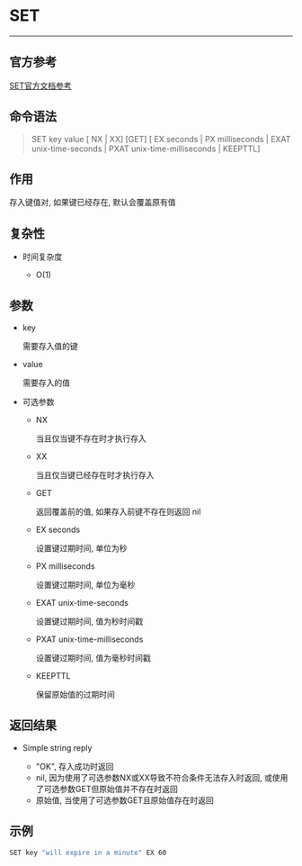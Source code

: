 # SET

---

## 官方参考

[SET官方文档参考](https://redis.io/commands/SET/)

## 命令语法

> SET key value [ NX | XX] [GET] [ EX seconds | PX milliseconds | EXAT unix-time-seconds | PXAT unix-time-milliseconds | KEEPTTL]

## 作用

存入键值对, 如果键已经存在, 默认会覆盖原有值

## 复杂性

- 时间复杂度

  - O(1)

## 参数

- key

    需要存入值的键

- value

    需要存入的值

- 可选参数

    - NX

      当且仅当键不存在时才执行存入
    
    - XX

      当且仅当键已经存在时才执行存入

    - GET

      返回覆盖前的值, 如果存入前键不存在则返回 nil

    - EX seconds

      设置键过期时间, 单位为秒
    
    - PX milliseconds

      设置键过期时间, 单位为毫秒

    - EXAT unix-time-seconds

        设置键过期时间, 值为秒时间戳
    
    - PXAT unix-time-milliseconds

        设置键过期时间, 值为毫秒时间戳
    
    - KEEPTTL

        保留原始值的过期时间

## 返回结果

- Simple string reply

    - "OK", 存入成功时返回
    - nil, 因为使用了可选参数NX或XX导致不符合条件无法存入时返回, 或使用了可选参数GET但原始值并不存在时返回
    - 原始值, 当使用了可选参数GET且原始值存在时返回

## 示例

```bash
SET key "will expire in a minute" EX 60
```
